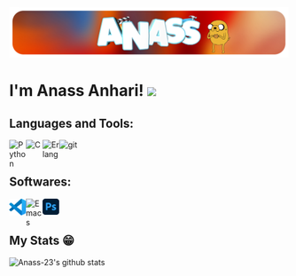 <img src="https://github.com/Anass-23/Self/blob/master/img/Banner_v3.png">


# I'm Anass Anhari! <img src="https://raw.githubusercontent.com/MartinHeinz/MartinHeinz/master/wave.gif" width="30px">


## Languages and Tools:
<a href="https://www.python.org" target="_blank"> <img align="left" alt="Python" width="30px" src="https://upload.wikimedia.org/wikipedia/commons/c/c3/Python-logo-notext.svg"/> </a>

<a href="https://www.cprogramming.com/" target="_blank"> <img align="left" alt="C" width="30px" src="https://upload.wikimedia.org/wikipedia/commons/1/18/C_Programming_Language.svg"/> </a>

<a href="https://www.erlang.org" target="_blank"> <img align="left" alt="Erlang" width="30px" src="https://upload.wikimedia.org/wikipedia/commons/0/04/Erlang_logo.svg"/> </a>

<a href="https://git-scm.com/" target="_blank"> <img align="left" alt="git" width="60px" src="https://upload.wikimedia.org/wikipedia/commons/6/62/Git-logo-orange.svg"/> </a>

<br />
<br />


## Softwares:
<img href="https://code.visualstudio.com" align="left" alt="Visual Studio Code" width="30px" src="https://raw.githubusercontent.com/github/explore/80688e429a7d4ef2fca1e82350fe8e3517d3494d/topics/visual-studio-code/visual-studio-code.png" />

<a href="https://www.gnu.org/software/emacs/" target="_blank"> <img align="left" alt="Emacs" width="30px" src="https://upload.wikimedia.org/wikipedia/commons/0/08/EmacsIcon.svg"/> </a> 

<a href="https://www.photoshop.com/en" target="_blank"> <img align="left" alt="Photoshop" width="30px" src="https://github.com/Aakarsh-B/trying-repos/blob/master/photoshop.png?raw=true"/> </a>

<br />
<br />


## My Stats 😁
![Anass-23's github stats](https://github-readme-stats.vercel.app/api?username=Anass-23&include_all_commits=true&count_private=true&show_icons=true&line_height=20&title_color=FFFFFF&icon_color=FFFFFF&text_color=FFFFFF&bg_color=0D1117&theme=nightowl)
